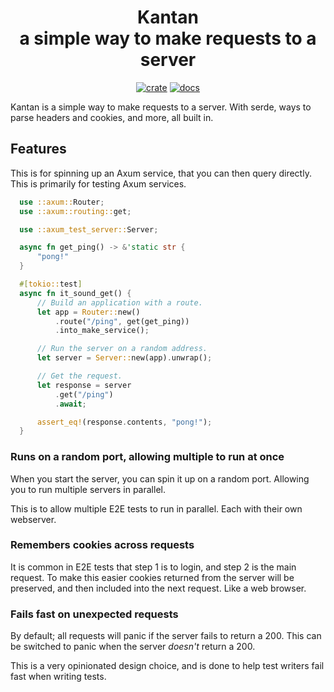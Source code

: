 <div align="center">
  <h1>
    Kantan<br>
    a simple way to make requests to a server
  </h1>

  [![crate](https://img.shields.io/crates/v/kantan.svg)](https://crates.io/crates/kantan)
  [![docs](https://docs.rs/kantan/badge.svg)](https://docs.rs/kantan)
</div>

Kantan is a simple way to make requests to a server.
With serde, ways to parse headers and cookies, and more, all built in.

## Features

This is for spinning up an Axum service, that you can then query directly.
This is primarily for testing Axum services.

```rust
  use ::axum::Router;
  use ::axum::routing::get;

  use ::axum_test_server::Server;

  async fn get_ping() -> &'static str {
      "pong!"
  }

  #[tokio::test]
  async fn it_sound_get() {
      // Build an application with a route.
      let app = Router::new()
          .route("/ping", get(get_ping))
          .into_make_service();

      // Run the server on a random address.
      let server = Server::new(app).unwrap();

      // Get the request.
      let response = server
          .get("/ping")
          .await;

      assert_eq!(response.contents, "pong!");
  }
```

### Runs on a random port, allowing multiple to run at once

When you start the server, you can spin it up on a random port.
Allowing you to run multiple servers in parallel.

This is to allow multiple E2E tests to run in parallel.
Each with their own webserver.

### Remembers cookies across requests

It is common in E2E tests that step 1 is to login, and step 2 is the main request.
To make this easier cookies returned from the server will be preserved,
and then included into the next request. Like a web browser.

### Fails fast on unexpected requests

By default; all requests will panic if the server fails to return a 200.
This can be switched to panic when the server _doesn't_ return a 200.

This is a very opinionated design choice, and is done to help test writers fail fast when writing tests.

